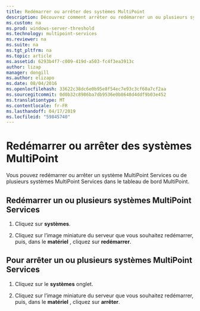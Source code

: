 ```yaml
---
title: Redémarrer ou arrêter des systèmes MultiPoint
description: Découvrez comment arrêter ou redémarrer un ou plusieurs systèmes
ms.custom: na
ms.prod: windows-server-threshold
ms.technology: multipoint-services
ms.reviewer: na
ms.suite: na
ms.tgt_pltfrm: na
ms.topic: article
ms.assetid: 6293b4f7-c009-419d-a503-fc4f3ea3913c
author: lizap
manager: dongill
ms.author: elizapo
ms.date: 08/04/2016
ms.openlocfilehash: 33622c38dc6e0b95e8f54ec7e93c3cf60a7cf2aa
ms.sourcegitcommit: 0d0b32c8986ba7db9536e0b8648d4ddf9b03e452
ms.translationtype: MT
ms.contentlocale: fr-FR
ms.lasthandoff: 04/17/2019
ms.locfileid: "59845740"
---
```

# <a name="restart-or-shut-down-multipoint-systems"></a>Redémarrer ou arrêter des systèmes MultiPoint
Vous pouvez redémarrer ou arrêter un système MultiPoint Services ou de plusieurs systèmes MultiPoint Services dans le tableau de bord MultiPoint.  
  
## <a name="restart-a-multipoint-services-system-or-multiple-systems"></a>Redémarrer un ou plusieurs systèmes MultiPoint Services  
  
1.  Cliquez sur **systèmes**.  
  
2.  Cliquez sur l’image miniature du serveur que vous souhaitez redémarrer, puis, dans le **matériel** , cliquez sur **redémarrer**.  
  
## <a name="to-shut-down-a-multipoint-services-system-or-multiple-systems"></a>Pour arrêter un ou plusieurs systèmes MultiPoint Services  
  
1.  Cliquez sur le **systèmes** onglet.  
  
2.  Cliquez sur l’image miniature du serveur que vous souhaitez redémarrer, puis, dans le **matériel** , cliquez sur **arrêter**.